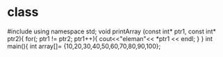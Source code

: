 # class
#include <iostream>
  using namespace std;
  void printArray (const int* ptr1, const int* ptr2){
  for(; ptr1 != ptr2; ptr1++){
  cout<<"eleman"<< *ptr1 << endl;
  }
  }
  int main(){
  int array[]= {10,20,30,40,50,60,70,80,90,100};
